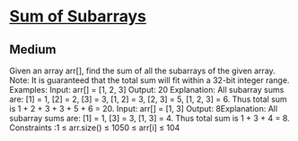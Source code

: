 # [Sum of Subarrays](https://www.geeksforgeeks.org/problems/sum-of-subarrays2229/1)
## Medium
Given an array arr[], find the sum of all the subarrays of the given array.
Note: It is guaranteed that the total sum will fit within a 32-bit integer range.
Examples:
Input: arr[] = [1, 2, 3] Output: 20
Explanation: All subarray sums are: [1] = 1, [2] = 2, [3] = 3, [1, 2] = 3, [2, 3] = 5, [1, 2, 3] = 6. Thus total sum is 1 + 2 + 3 + 3 + 5 + 6 = 20.
Input: arr[] = [1, 3]
Output: 8Explanation: All subarray sums are: [1] = 1, [3] = 3, [1, 3] = 4. Thus total sum is 1 + 3 + 4 = 8.
Constraints :1 ≤ arr.size() ≤ 1050 ≤ arr[i] ≤ 104